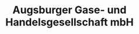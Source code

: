 ---
title: "Augsburger Gase- und Handelsgesellschaft mbH"
url: /augsburg/augsburger-gase-und-handelsgesellschaft-mbh/
shop: Gasflaschen
---